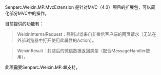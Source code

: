  Senparc.Weixin.MP.MvcExtension 是针对MVC（4.0）项目的扩展包，可以简化部分MVC中的操作。
 
 目前提供的功能有：
 
 
 >WeixinInternalRequest：强制过滤来自非微信客户端的网页请求（无法在外部浏览器中打开使用此属性的Action）。
 
 
 >WeixinResult：封装后的微信数据返回类型（配合MessageHandler使用）。
 
 
 此项需要Senparc.Weixin.MP.dll支持。
